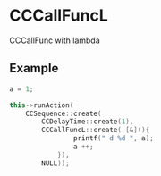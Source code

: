 CCCallFuncL
===========

CCCallFunc with lambda


Example
----

```C++
a = 1;

this->runAction(
	CCSequence::create(
		CCDelayTime::create(1),
		CCCallFuncL::create( [&](){
				printf(" d %d ", a);
				a ++;
			}),
		NULL));
```
